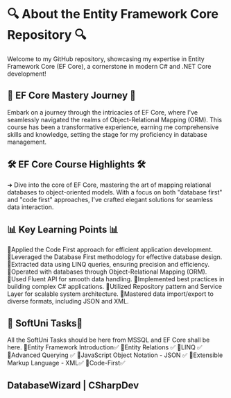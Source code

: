 # 🔍 About the Entity Framework Core Repository 🔍

Welcome to my GitHub repository, showcasing my expertise in Entity Framework Core (EF Core), a cornerstone in modern C# and .NET Core development!

## 🌟 EF Core Mastery Journey 🌟

Embark on a journey through the intricacies of EF Core, where I've seamlessly navigated the realms of Object-Relational Mapping (ORM). This course has been a transformative experience, earning me comprehensive skills and knowledge, setting the stage for my proficiency in database management.

## 🛠️ EF Core Course Highlights 🛠️

➜ Dive into the core of EF Core, mastering the art of mapping relational databases to object-oriented models. With a focus on both "database first" and "code first" approaches, I've crafted elegant solutions for seamless data interaction.

## 📊 Key Learning Points 📊

🔸Applied the Code First approach for efficient application development.
🔸Leveraged the Database First methodology for effective database design.
🔸Extracted data using LINQ queries, ensuring precision and efficiency.
🔸Operated with databases through Object-Relational Mapping (ORM).
🔸Used Fluent API for smooth data handling.
🔸Implemented best practices in building complex C# applications.
🔸Utilized Repository pattern and Service Layer for scalable system architecture.
🔸Mastered data import/export to diverse formats, including JSON and XML.

## 📁 SoftUni Tasks📁

All the SoftUni Tasks should be here from MSSQL and EF Core shall be here.
🔹Entity Framework Introduction✅
🔹Entity Relations	✅
🔹LINQ ✅
🔹Advanced Querying	✅
🔹JavaScript Object Notation - JSON	✅
🔹Extensible Markup Language - XML✅
🔹Code-First✅

## DatabaseWizard | CSharpDev 
